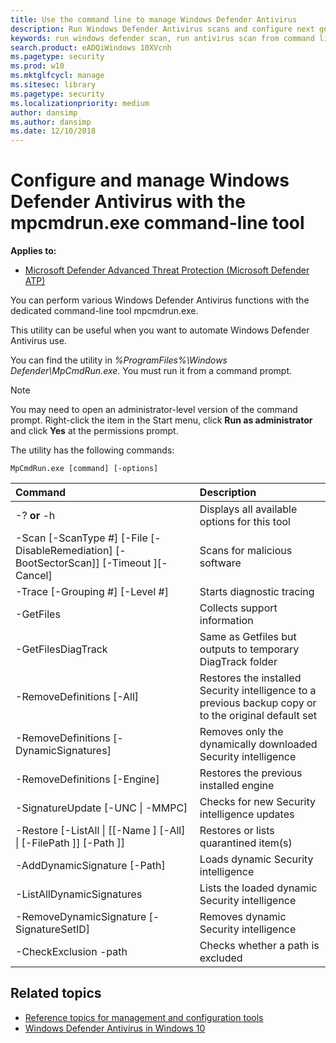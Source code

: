 ```yaml
---
title: Use the command line to manage Windows Defender Antivirus
description: Run Windows Defender Antivirus scans and configure next gen protection with a dedicated command-line utility.
keywords: run windows defender scan, run antivirus scan from command line, run windows defender scan from command line, mpcmdrun, defender
search.product: eADQiWindows 10XVcnh
ms.pagetype: security
ms.prod: w10
ms.mktglfcycl: manage
ms.sitesec: library
ms.pagetype: security
ms.localizationpriority: medium
author: dansimp
ms.author: dansimp
ms.date: 12/10/2018
---
```


# Configure and manage Windows Defender Antivirus with the mpcmdrun.exe command-line tool

**Applies to:**

- [Microsoft Defender Advanced Threat Protection (Microsoft Defender ATP)](https://go.microsoft.com/fwlink/p/?linkid=2069559)

You can perform various Windows Defender Antivirus functions with the dedicated command-line tool mpcmdrun.exe.

This utility can be useful when you want to automate Windows Defender Antivirus use.

You can find the utility in _%ProgramFiles%\Windows Defender\MpCmdRun.exe_. You must run it from a command prompt.

> [!NOTE]
> You may need to open an administrator-level version of the command prompt. Right-click the item in the Start menu, click **Run as administrator** and click **Yes** at the permissions prompt.

The utility has the following commands:

```DOS
MpCmdRun.exe [command] [-options]
```

Command | Description 
:---|:---
\-? **or** -h | Displays all available options​ for this tool​
\-Scan [-ScanType #] [-File <path> [-DisableRemediation] [-BootSectorScan]]​ [-Timeout <days>]​ [-Cancel]​ | Scans for malicious software​
\-Trace [-Grouping #] [-Level #] | Starts diagnostic tracing​
\-GetFiles | Collects support information​
\-GetFilesDiagTrack | Same as Getfiles but outputs to​ temporary DiagTrack folder​
\-RemoveDefinitions [-All] | Restores the installed​ Security intelligence  to a previous backup copy or to​ the original default set
\-RemoveDefinitions [-DynamicSignatures] | Removes only the dynamically​ downloaded Security intelligence ​
\-RemoveDefinitions [-Engine] | Restores the previous installed engine
\-SignatureUpdate [-UNC \| -MMPC] | Checks for new Security intelligence updates​
\-Restore  [-ListAll \| [[-Name <name>] [-All] \| [-FilePath <filePath>]] [-Path <path>]] | Restores or list​s quarantined item(s)​
\-AddDynamicSignature [-Path] | Loads dynamic Security intelligence ​
\-ListAllDynamicSignatures | Lists the loaded dynamic Security intelligence ​
\-RemoveDynamicSignature [-SignatureSetID] | Removes dynamic Security intelligence ​
\-CheckExclusion -path <path> | Checks whether a path is excluded


## Related topics

- [Reference topics for management and configuration tools](configuration-management-reference-windows-defender-antivirus.md)
- [Windows Defender Antivirus in Windows 10](windows-defender-antivirus-in-windows-10.md)
